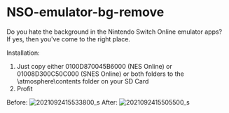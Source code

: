 # NSO-emulator-bg-remove
Do you hate the background in the Nintendo Switch Online emulator apps? If yes, then you've come to the right place.

Installation:
1. Just copy either 0100D870045B6000 (NES Online) or 01008D300C50C000 (SNES Online) or both folders to the \atmosphere\contents folder on your SD Card
2. Profit

Before:
![2021092415533800_s](https://user-images.githubusercontent.com/34245941/134686724-30931534-bece-47bf-a07c-d182651f9ec0.jpg)
After:
![2021092415505500_s](https://user-images.githubusercontent.com/34245941/134686731-7f134314-12fb-4833-a72f-f4fae6a266e5.jpg)
